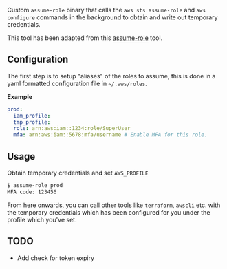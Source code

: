 Custom `assume-role` binary that calls the `aws sts assume-role` and `aws configure` commands in the background to obtain and write out temporary credentials.

This tool has been adapted from this [assume-role](https://github.com/remind101/assume-role) tool.

## Configuration

The first step is to setup "aliases" of the roles to assume, this is done in a yaml formatted configuration file in `~/.aws/roles`.

**Example**

```yaml
prod:
  iam_profile:
  tmp_profile: 
  role: arn:aws:iam::1234:role/SuperUser
  mfa: arn:aws:iam::5678:mfa/username # Enable MFA for this role.
```

## Usage

Obtain temporary credentials and set `AWS_PROFILE`

```bash
$ assume-role prod
MFA code: 123456
```

From here onwards, you can call other tools like `terraform`, `awscli` etc. with the temporary credentials which has been configured for you under the profile which you've set.

## TODO

- Add check for token expiry
